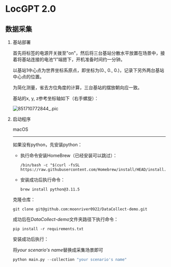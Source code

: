 # LocGPT 2.0

## 数据采集

1. 基站部署

   首先将标签的电源开关拨至"on"，然后将三台基站分散水平放置在场景中，接着将基站连接的电池“I”端摁下，开机准备时间约一分钟。

   以基站1中心点为世界坐标系原点，即坐标为(0., 0., 0.)，记录下另外两台基站中心点的位置。

   为简化测量，省去方位角度的计算，三台基站的摆放朝向应一致。

   基站的x, y, z参考坐标轴如下（右手螺旋）：

   ![851710772844_.pic](https://img.xwyue.com/i/2024/03/18/65f852d70f15b.jpg)

2. 启动程序

   macOS

   ------

   如果没有python，先安装python：

   - 执行命令安装HomeBrew（已经安装可以跳过）：

     ```shell
     /bin/bash -c "$(curl -fsSL https://raw.githubusercontent.com/Homebrew/install/HEAD/install.sh)"
     ```

   - 安装成功后执行命令：

     ```shell
     brew install python@3.11.5
     ```

   克隆仓库：

   ```shell
   git clone git@github.com:moonriver0922/DataCollect-demo.git
   ```

   成功后在*DataCollect-demo*文件夹路径下执行命令：

   ```shell
   pip install -r requirements.txt
   ```

   安装成功后执行：

   将*your scenario's name*替换成采集场景即可

   ```python
   python main.py --collection "your scenario's name"
   ```
